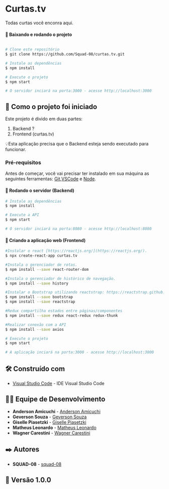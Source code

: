 # Curtas.tv
Todas curtas você enconra aqui.

#### 🧭 Baixando e rodando o projeto
```bash

# Clone este repositório
$ git clone https://github.com/Squad-08/curtas.tv.git

# Instale as dependências
$ npm install

# Execute o projeto
$ npm start

# O servidor inciará na porta:3000 - acesse http://localhost:3000 

```

## 🚀 Como o projeto foi iniciado

Este projeto é divido em duas partes:
1. Backend ? 
2. Frontend (curtas.tv) 

💡Esta aplicação precisa que o Backend esteja sendo executado para funcionar.

### Pré-requisitos

Antes de começar, você vai precisar ter instalado em sua máquina as seguintes ferramentas:
[Git](https://git-scm.com),[VSCode](https://code.visualstudio.com/) e [Node](https://nodejs.org/en/).

#### 🎲 Rodando o servidor (Backend)

```bash
# Instale as dependências
$ npm install

# Execute a API
$ npm start

# O servidor inciará na porta:8080 - acesse http://localhost:8080 

```
#### 🎲 Criando a aplicação web (Frontend)

```bash
#Instalar o react [https://reactjs.org/](https://reactjs.org/).
$ npx create-react-app curtas.tv

#Instala o gerenciador de rotas.
$ npm install --save react-router-dom

#Instala o gerenciador de histórico de navegação.
$ npm install --save history

#Instalar o Bootstrap utilizando reactstrap: https://reactstrap.github.io/
$ npm install --save bootstrap
$ npm install --save reactstrap

#Redux compartilha estados entre páginas/componentes
$ npm install --save redux react-redux redux-thunk

#Realizar conexão com a API
$ npm install --save axios

# Execute o projeto
$ npm start

# A aplicação inciará na porta:3000 - acesse http://localhost:3000 

```

## 🛠️ Construído com

* [Visual Studio Code](https://code.visualstudio.com/) - IDE Visual Studio Code

## 👨‍💻 Equipe de Desenvolvimento

* **Anderson Amicuchi** - [Anderson Amicuchi](https://www.linkedin.com/in/amicuchi/)
* **Geverson Souza** - [Geverson Souza](https://www.linkedin.com/in/geverson-souza-033aa193/)
* **Giselle Piasetzki** - [Giselle Piasetzki]( https://www.linkedin.com/in/giselle-carolina-piasetzki-ba216a134/)
* **Matheus Leonardo** - [Matheus Leonardo](https://linkedin.com.br/)
* **Wagner Carestini** - [Wagner Carestini]( https://www.linkedin.com/in/wagnercarestini/)

## ✒️ Autores

* **SQUAD-08** - [squad-08]( https://github.com/orgs/Squad-08/projects/1)

## 📌 Versão 1.0.0
